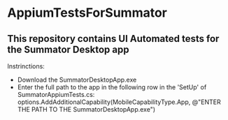 # AppiumTestsForSummator
## This repository contains UI Automated tests for the Summator Desktop аpp
Instrinctions:
* Download the SummatorDesktopApp.exe
* Enter the full path to the app in the following row in the 'SetUp' of SummatorAppiumTests.cs: options.AddAdditionalCapability(MobileCapabilityType.App, @"ENTER THE PATH TO THE SummatorDesktopApp.exe")
